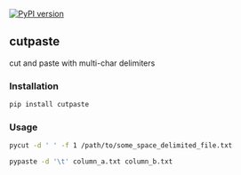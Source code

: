 [![PyPI version](https://badge.fury.io/py/cutpaste.svg)](https://badge.fury.io/py/cutpaste)

## cutpaste
cut and paste with multi-char delimiters

### Installation
```bash
pip install cutpaste
```  

### Usage
```bash
pycut -d ' ' -f 1 /path/to/some_space_delimited_file.txt
```  

```bash
pypaste -d '\t' column_a.txt column_b.txt
```  
